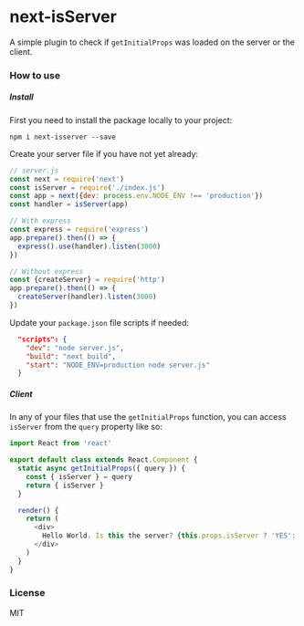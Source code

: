 # next-isServer

A simple plugin to check if `getInitialProps` was loaded on the server or the client.

### How to use

##### Install

First you need to install the package locally to your project:

```
npm i next-isserver --save
```

Create your server file if you have not yet already:

```js
// server.js
const next = require('next')
const isServer = require('./index.js')
const app = next({dev: process.env.NODE_ENV !== 'production'})
const handler = isServer(app)

// With express
const express = require('express')
app.prepare().then(() => {
  express().use(handler).listen(3000)
})

// Without express
const {createServer} = require('http')
app.prepare().then(() => {
  createServer(handler).listen(3000)
})

```

Update your `package.json` file scripts if needed:

```json
  "scripts": {
    "dev": "node server.js",
    "build": "next build",
    "start": "NODE_ENV=production node server.js"
  }
```

##### Client


In any of your files that use the `getInitialProps` function, you can access `isServer` from the `query` property like so:

```js
import React from 'react'

export default class extends React.Component {
  static async getInitialProps({ query }) {
    const { isServer } = query
    return { isServer }
  }

  render() {
    return (
      <div>
        Hello World. Is this the server? {this.props.isServer ? 'YES': 'NO'}
      </div>
    )
  }
}
```

### License

MIT
